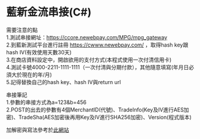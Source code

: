 # 藍新金流串接(C#)

需要注意的點 </br>
1.測試串接網址：https://ccore.newebpay.com/MPG/mpg_gateway </br>
2.到藍新測試平台進行註冊 https://cwww.newebpay.com/ ，取得hash key跟hash IV(有效使用天數30天) </br>
3.在商店資料設定中，開啟欲用的支付方式(本程式使用一次付清信用卡) </br>
4.測試卡號4000-2211-1111-1111（一次付清與分期付款），其他隨意填寫(年月日必須大於現在的年/月) </br>
5.記得替換自己的hash key、hash IV與return url </br>

串接筆記 </br>
1.參數的串接方式為a=123&b=456 </br>
2.POST的出去的參數有4個MerchantID(代號)、TradeInfo(Key及IV進行AES加密)、TradeSha(AES加密後再用Key及IV進行SHA256加密)、Version(程式版本) </br>

加解密與寫法參考於<a href="https://gitlab.com/harrylin/spgateway">此網站<a/> 


